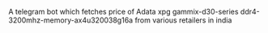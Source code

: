 A telegram bot which fetches price of Adata xpg gammix-d30-series ddr4-3200mhz-memory-ax4u320038g16a from various retailers in india
